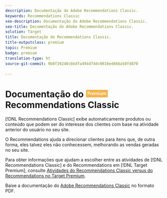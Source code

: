 ```yaml
---
description: Documentação do Adobe Recommendations Classic.
keywords: Recommendations Classic
seo-description: Documentação do Adobe Recommendations Classic.
seo-title: Documentação do Adobe Recommendations Classic.
solution: Target
title: Documentação do Recommendations Classic.
title-outputclass: premium
topic: Premium
badge: premium
translation-type: ht
source-git-commit: 9b8f39240cbbd7a494d74dc0016ed666a58fd870

---
```



# Documentação do ![PREMIUM](/help/assets/premium.png) Recommendations Classic

[!DNL Recommendations Classic] exibe automaticamente produtos ou conteúdo que podem ser do interesse dos clientes com base na atividade anterior do usuário no seu site.

O Recommendations ajuda a direcionar clientes para itens que, de outra forma, eles talvez eles não conhecessem, melhorando as vendas geradas no seu site.

Para obter informações que ajudam a escolher entre as atividades de [!DNL Recommendations Classic] e do Recommendations em [!DNL Target Premium], consulte [Atividades do Recommendations Classic versus do Recommendations no Target Premium](/help/c-recommendations/c-recommendations-faq/recommendations-classic-versus-recommendations-activities-target-premium.md).

Baixe a documentação do [Adobe Recommendations Classic](/help/assets/adobe-recommendations-classic.pdf) no formato PDF.